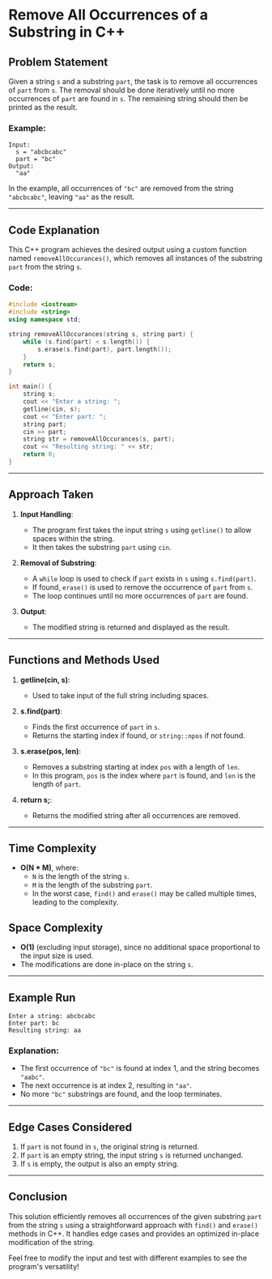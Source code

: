 # Remove All Occurrences of a Substring in C++

## Problem Statement  
Given a string `s` and a substring `part`, the task is to remove all occurrences of `part` from `s`. The removal should be done iteratively until no more occurrences of `part` are found in `s`. The remaining string should then be printed as the result.  

### Example:  
```
Input: 
  s = "abcbcabc"
  part = "bc"
Output: 
  "aa"
```

In the example, all occurrences of `"bc"` are removed from the string `"abcbcabc"`, leaving `"aa"` as the result.

---

## Code Explanation  
This C++ program achieves the desired output using a custom function named `removeAllOccurances()`, which removes all instances of the substring `part` from the string `s`.

### Code:
```cpp
#include <iostream>
#include <string>
using namespace std;

string removeAllOccurances(string s, string part) {
    while (s.find(part) < s.length()) {
        s.erase(s.find(part), part.length());
    }
    return s;
}

int main() {
    string s;
    cout << "Enter a string: ";
    getline(cin, s);
    cout << "Enter part: ";
    string part;
    cin >> part;
    string str = removeAllOccurances(s, part);
    cout << "Resulting string: " << str;
    return 0;
}
```

---

## Approach Taken  
1. **Input Handling**:  
   - The program first takes the input string `s` using `getline()` to allow spaces within the string.  
   - It then takes the substring `part` using `cin`.  

2. **Removal of Substring**:  
   - A `while` loop is used to check if `part` exists in `s` using `s.find(part)`.  
   - If found, `erase()` is used to remove the occurrence of `part` from `s`.  
   - The loop continues until no more occurrences of `part` are found.  

3. **Output**:  
   - The modified string is returned and displayed as the result.

---

## Functions and Methods Used  
1. **getline(cin, s)**:  
   - Used to take input of the full string including spaces.

2. **s.find(part)**:  
   - Finds the first occurrence of `part` in `s`.  
   - Returns the starting index if found, or `string::npos` if not found.  

3. **s.erase(pos, len)**:  
   - Removes a substring starting at index `pos` with a length of `len`.  
   - In this program, `pos` is the index where `part` is found, and `len` is the length of `part`.  

4. **return s;**:  
   - Returns the modified string after all occurrences are removed.

---

## Time Complexity  
- **O(N * M)**, where:  
  - `N` is the length of the string `s`.  
  - `M` is the length of the substring `part`.  
  - In the worst case, `find()` and `erase()` may be called multiple times, leading to the complexity.  

## Space Complexity  
- **O(1)** (excluding input storage), since no additional space proportional to the input size is used.  
- The modifications are done in-place on the string `s`.

---

## Example Run  
```
Enter a string: abcbcabc
Enter part: bc
Resulting string: aa
```

### Explanation:  
- The first occurrence of `"bc"` is found at index 1, and the string becomes `"aabc"`.  
- The next occurrence is at index 2, resulting in `"aa"`.  
- No more `"bc"` substrings are found, and the loop terminates.

---

## Edge Cases Considered  
1. If `part` is not found in `s`, the original string is returned.  
2. If `part` is an empty string, the input string `s` is returned unchanged.  
3. If `s` is empty, the output is also an empty string.  

---

## Conclusion  
This solution efficiently removes all occurrences of the given substring `part` from the string `s` using a straightforward approach with `find()` and `erase()` methods in C++. It handles edge cases and provides an optimized in-place modification of the string.  

Feel free to modify the input and test with different examples to see the program's versatility!